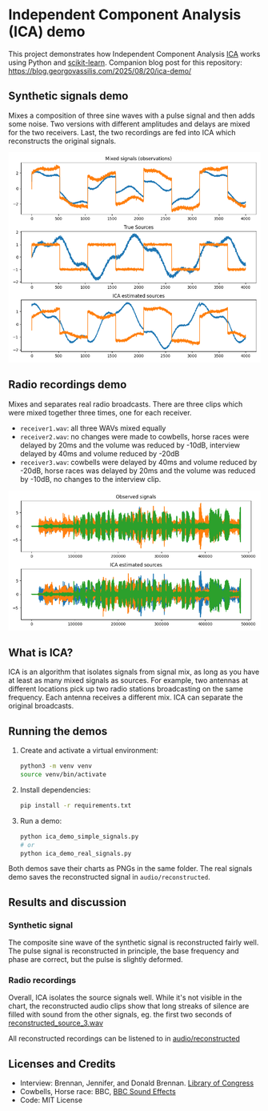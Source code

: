 # Independent Component Analysis (ICA) demo

This project demonstrates how Independent Component Analysis [ICA](https://en.wikipedia.org/wiki/Independent_component_analysis) works using Python and [scikit-learn](https://scikit-learn.org/stable/). 
Companion blog post for this repository: https://blog.georgovassilis.com/2025/08/20/ica-demo/

## Synthetic signals demo
Mixes a composition of three sine waves with a pulse signal and then adds some noise. Two versions with different amplitudes and delays are mixed for the two receivers. Last, the two recordings are fed into ICA which reconstructs the original signals.

![Simple signals](docs/ica_demo_simple_signals.png)

## Radio recordings demo
Mixes and separates real radio broadcasts. There are three clips which were mixed together three times, one for each receiver.

- `receiver1.wav`: all three WAVs mixed equally
- `receiver2.wav`: no changes were made to cowbells, horse races were delayed by 20ms and the volume was reduced by -10dB, interview delayed by 40ms and volume reduced by -20dB
- `receiver3.wav`: cowbells were delayed by 40ms and volume reduced by -20dB, horse races was delayed by 20ms and the volume was reduced by -10dB, no changes to the interview clip.


![Real signals](docs/ica_demo_real_signals.png)

## What is ICA?
ICA is an algorithm that isolates signals from signal mix, as long as you have at least as many mixed signals as sources. For example, two antennas at different locations pick up two radio stations broadcasting on the same frequency. Each antenna receives a different mix. ICA can separate the original broadcasts.

## Running the demos
1. Create and activate a virtual environment:
   ```bash
   python3 -m venv venv
   source venv/bin/activate
   ```
2. Install dependencies:
   ```bash
   pip install -r requirements.txt
   ```
3. Run a demo:
   ```bash
   python ica_demo_simple_signals.py
   # or
   python ica_demo_real_signals.py
   ```
Both demos save their charts as PNGs in the same folder. The real signals demo saves the reconstructed signal in `audio/reconstructed`.

## Results and discussion

### Synthetic signal
The composite sine wave of the synthetic signal is reconstructed fairly well. The pulse signal is reconstructed in principle, the base frequency and phase are correct, but the pulse is slightly deformed.

### Radio recordings

Overall, ICA isolates the source signals well. While it's not visible in the chart, the reconstructed audio clips show that long streaks of silence are filled with sound from the other signals, eg. the first two seconds of [reconstructed_source_3.wav](audio/reconstructed/reconstructed_source_3.wav)

All reconstructed recordings can be listened to in [audio/reconstructed](audio/reconstructed/)

## Licenses and Credits
- Interview: Brennan, Jennifer, and Donald Brennan. [Library of Congress](https://www.loc.gov/item/afc911000148/)
- Cowbells, Horse race: BBC, [BBC Sound Effects](https://sound-effects.bbcrewind.co.uk/licensing)
- Code: MIT License
